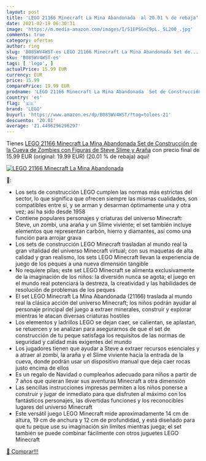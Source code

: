 ```yaml
---
layout: post
title: 'LEGO 21166 Minecraft La Mina Abandonada  al 20.01 % de rebaja'
date: 2021-02-19 06:30:31
image: 'https://m.media-amazon.com/images/I/51EPSGnC9pL._SL200_.jpg'
comments: true
category: ofertas
author: ring
slug: 'B085WV4WST-es LEGO 21166 Minecraft La Mina Abandonada Set de...'
sku: 'B085WV4WST-es'
tags: [ 'lego', ]
actualPrice: 15.99 EUR
currency: EUR
price: 15.99
comparePrice: 19.99 EUR
prodname: 'LEGO 21166 Minecraft La Mina Abandonada  Set de Construcción de la Cueva de Zombies con Figuras de Steve  Slime y Araña'
country: 'es'
flag: '🇪🇸'
brand: 'LEGO'
buyurl: 'https://www.amazon.es/dp/B085WV4WST/?tag=tolees-21'
descuento: '20.01'
average: '21.4496296296297'
---
```


Tienes [LEGO 21166 Minecraft La Mina Abandonada  Set de Construcción de la Cueva de Zombies con Figuras de Steve  Slime y Araña](https://www.amazon.es/dp/B085WV4WST/?tag=tolees-21) con precio final de  15.99 EUR (original: 19.99 EUR) (20.01 %  de rebaja) aqui!

[![LEGO 21166 Minecraft La Mina Abandonada ](https://m.media-amazon.com/images/I/51EPSGnC9pL._SL200_.jpg)](https://www.amazon.es/dp/B085WV4WST/?tag=tolees-21)

🔎:

- Los sets de construcción LEGO cumplen las normas más estrictas del sector, lo que significa que ofrecen siempre las mismas cualidades, son compatibles entre sí, y se arman y desarman óptimamente una y otra vez; así ha sido desde 1958
- Contiene populares personajes y criaturas del universo Minecraft: Steve, un zombi, una araña y un Slime viviente; el set también incluye elementos que representan carbón, hierro y diamantes, así como una función para arrojar grava
- Los sets de construcción LEGO Minecraft trasladan al mundo real la gran vitalidad del universo Minecraft virtual; con sus maquetas de alta calidad y gran realismo, los sets LEGO Minecraft llevan la experiencia de juego de los peques a una nueva dimensión tangible
- No requiere pilas; este set LEGO Minecraft se alimenta exclusivamente de la imaginación de los niños: la diversión nunca se agota; el juego en el mundo real potenciará la destreza, la creatividad y las habilidades de resolución de problemas de los peques
- El set LEGO Minecraft La Mina Abandonada (21166) traslada al mundo real la clásica acción del universo Minecraft; los niños podrán ayudar al personaje principal del juego a extraer minerales, construir y explorar mientras le atacan diversas criaturas hostiles
- Los elementos y ladrillos LEGO se dejan caer, se calientan, se aplastan, se retuercen y se analizan para asegurarnos de que el set de construcción de tu peque satisfaga los requisitos de las normas de seguridad y calidad más exigentes del mundo
- Los jugadores tienen que ayudar a Steve a extraer recursos esenciales y a atraer al zombi, la araña y el Slime viviente hacia la entrada de la cueva, donde podrán usar un dispositivo manual que deja caer rocas justo encima de ellos
- Es un regalo de Navidad o cumpleaños adecuado para niños a partir de 7 años que quieran llevar sus aventuras Minecraft a otra dimensión
- Las sencillas instrucciones impresas permiten a los niños ponerse a construir y jugar de inmediato para que disfruten al máximo con los fantásticos personajes, las divertidas funciones y los reconocibles lugares del universo Minecraft
- Este versátil juego LEGO Minecraft mide aproximadamente 14 cm de altura, 19 cm de anchura y 12 cm de profundidad, y está diseñado para que tu peque use su imaginación sin límites mientras juega; el set también se puede combinar fácilmente con otros juguetes LEGO Minecraft

[🛒 Comprar!!!](https://www.amazon.es/dp/B085WV4WST/?tag=tolees-21)
